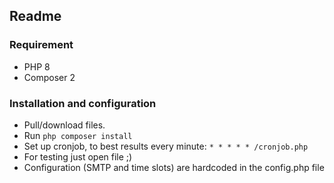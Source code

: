 ## Readme

### Requirement
- PHP 8
- Composer 2

### Installation and configuration
- Pull/download files.
- Run `php composer install`
- Set up cronjob, to best results every minute:
`* * * * * /cronjob.php`
- For testing just open file ;)
- Configuration (SMTP and time slots) are hardcoded in the config.php file